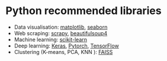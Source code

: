 # Python recommended libraries
* Data visualisation: [matplotlib](https://matplotlib.org/), [seaborn](https://seaborn.pydata.org)
* Web scraping: [scrapy](https://scrapy.org/), [beautifulsoup4](https://www.crummy.com/software/BeautifulSoup/)
* Machine learning: [scikit-learn](https://scikit-learn.org/)
* Deep learning: [Keras](https://keras.io/), [Pytorch](https://pytorch.org/), [TensorFlow](https://www.tensorflow.org/)
* Clustering (K-means, PCA, KNN ): [FAISS](https://github.com/facebookresearch/faiss)
